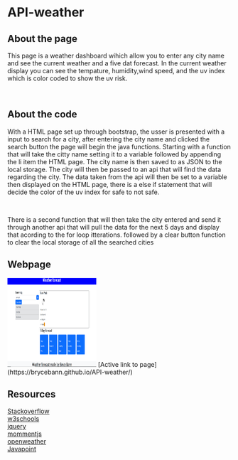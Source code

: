 # API-weather

## About the page 
<p>This page is a weather dashboard wihich allow you to enter any city name and see the current weather and a five dat forecast. In the current weather display you can see the tempature, humidity,wind speed, and the uv index which is color coded to show the uv risk.</p>
<br>

## About the code
<p>With a HTML page set up through bootstrap, the usser is presented with a input to search for a city, after entering the city name and clicked the search button the page will begin the java functions. Starting with a function that will take the citty name setting it to a variable followed by appending the li item the HTML page. The city name is then saved to as JSON to the local storage. The city will then be passed to an api that will find the data regarding the city. The data taken from the api will then be set to a variable then displayed on the HTML page, there is a else if statement that will decide the color of the uv index for safe to not safe.</p>
<br>
<p>There is a second function that will then take the city entered and send it through another api that will pull the data for the next 5 days and display that acording to the for loop itterations. followed by a clear button function to clear the local storage of all the searched cities</p>

## Webpage
<img src="images\screenShot.PNG" height="200px" width="200px">
[Active link to page](https://brycebann.github.io/API-weather/)

## Resources
[Stackoverflow](https://stackoverflow.com/)<br>
[w3schools](https://www.w3schools.com/)<br>
[jquery](https://jquery.com/)<br>
[mommentjs](https://momentjs.com/)<br>
[openweather](https://openweathermap.org/)<br>
[Javapoint](https://www.javatpoint.com/)<br>